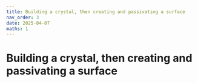 ```yaml
---
title: Building a crystal, then creating and passivating a surface
nav_order: 3
date: 2025-04-07
maths: 1
---
```


# Building a crystal, then creating and passivating a surface
